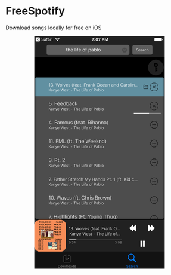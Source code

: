 # FreeSpotify
Download songs locally for free on iOS

<p align="center">
  <img src="https://github.com/stokatyan/FreeSpotify/blob/master/Screen%20Shot.png" width="350"/>
</p>
